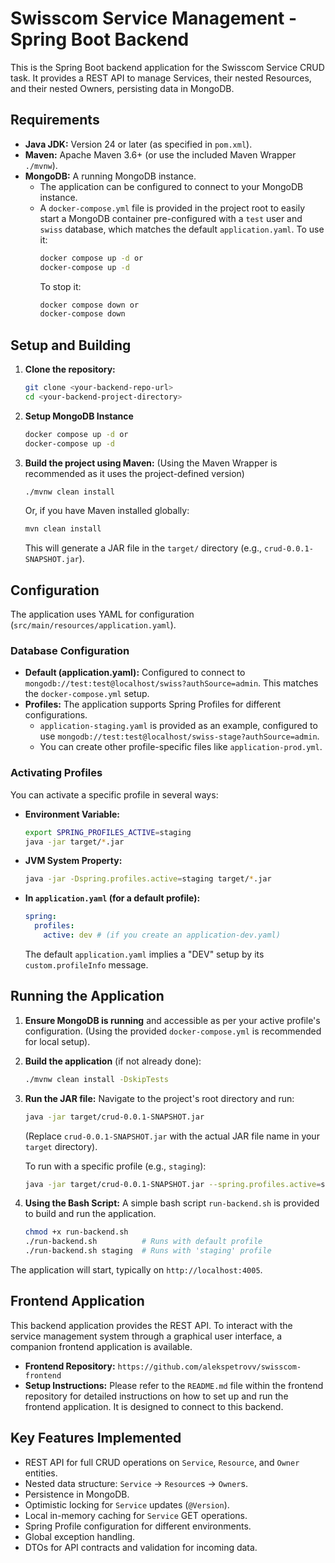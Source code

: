 # Swisscom Service Management - Spring Boot Backend

This is the Spring Boot backend application for the Swisscom Service CRUD task. It provides a REST API to manage Services, their nested Resources, and their nested Owners, persisting data in MongoDB.

## Requirements

* **Java JDK:** Version 24 or later (as specified in `pom.xml`).
* **Maven:** Apache Maven 3.6+ (or use the included Maven Wrapper `./mvnw`).
* **MongoDB:** A running MongoDB instance.
    * The application can be configured to connect to your MongoDB instance.
    * A `docker-compose.yml` file is provided in the project root to easily start a MongoDB container pre-configured with a `test` user and `swiss` database, which matches the default `application.yaml`. To use it:
        ```bash
        docker compose up -d or 
        docker-compose up -d 
        ```
      To stop it:
        ```bash
        docker compose down or 
        docker-compose down
        ```

## Setup and Building

1.  **Clone the repository:**
    ```bash
    git clone <your-backend-repo-url>
    cd <your-backend-project-directory>
    ```
2.  **Setup MongoDB Instance**
    ```bash
    docker compose up -d or 
    docker-compose up -d 
    ```

3. **Build the project using Maven:**
    (Using the Maven Wrapper is recommended as it uses the project-defined version)
    ```bash
    ./mvnw clean install
    ```
    Or, if you have Maven installed globally:
    ```bash
    mvn clean install
    ```
    This will generate a JAR file in the `target/` directory (e.g., `crud-0.0.1-SNAPSHOT.jar`).

## Configuration

The application uses YAML for configuration (`src/main/resources/application.yaml`).

### Database Configuration
* **Default (application.yaml):** Configured to connect to `mongodb://test:test@localhost/swiss?authSource=admin`. This matches the `docker-compose.yml` setup.
* **Profiles:** The application supports Spring Profiles for different configurations.
    * `application-staging.yaml` is provided as an example, configured to use `mongodb://test:test@localhost/swiss-stage?authSource=admin`.
    * You can create other profile-specific files like `application-prod.yml`.

### Activating Profiles
You can activate a specific profile in several ways:
* **Environment Variable:**
    ```bash
    export SPRING_PROFILES_ACTIVE=staging
    java -jar target/*.jar
    ```
* **JVM System Property:**
    ```bash
    java -jar -Dspring.profiles.active=staging target/*.jar
    ```
* **In `application.yaml` (for a default profile):**
    ```yaml
    spring:
      profiles:
        active: dev # (if you create an application-dev.yaml)
    ```
  The default `application.yaml` implies a "DEV" setup by its `custom.profileInfo` message.

## Running the Application

1.  **Ensure MongoDB is running** and accessible as per your active profile's configuration. (Using the provided `docker-compose.yml` is recommended for local setup).
2.  **Build the application** (if not already done):
    ```bash
    ./mvnw clean install -DskipTests
    ```
3.  **Run the JAR file:**
    Navigate to the project's root directory and run:
    ```bash
    java -jar target/crud-0.0.1-SNAPSHOT.jar
    ```
    (Replace `crud-0.0.1-SNAPSHOT.jar` with the actual JAR file name in your `target` directory).

    To run with a specific profile (e.g., `staging`):
    ```bash
    java -jar target/crud-0.0.1-SNAPSHOT.jar --spring.profiles.active=staging
    ```
4.  **Using the Bash Script:**
    A simple bash script `run-backend.sh` is provided to build and run the application.
    ```bash
    chmod +x run-backend.sh
    ./run-backend.sh          # Runs with default profile
    ./run-backend.sh staging  # Runs with 'staging' profile
    ```

The application will start, typically on `http://localhost:4005`.

## Frontend Application

This backend application provides the REST API. To interact with the service management system through a graphical user interface, a companion frontend application is available.

* **Frontend Repository:**  `https://github.com/alekspetrovv/swisscom-frontend`
* **Setup Instructions:** Please refer to the `README.md` file within the frontend repository for detailed instructions on how to set up and run the frontend application. It is designed to connect to this backend.


## Key Features Implemented

* REST API for full CRUD operations on `Service`, `Resource`, and `Owner` entities.
* Nested data structure: `Service` -> `Resource`s -> `Owner`s.
* Persistence in MongoDB.
* Optimistic locking for `Service` updates (`@Version`).
* Local in-memory caching for `Service` GET operations.
* Spring Profile configuration for different environments.
* Global exception handling.
* DTOs for API contracts and validation for incoming data.